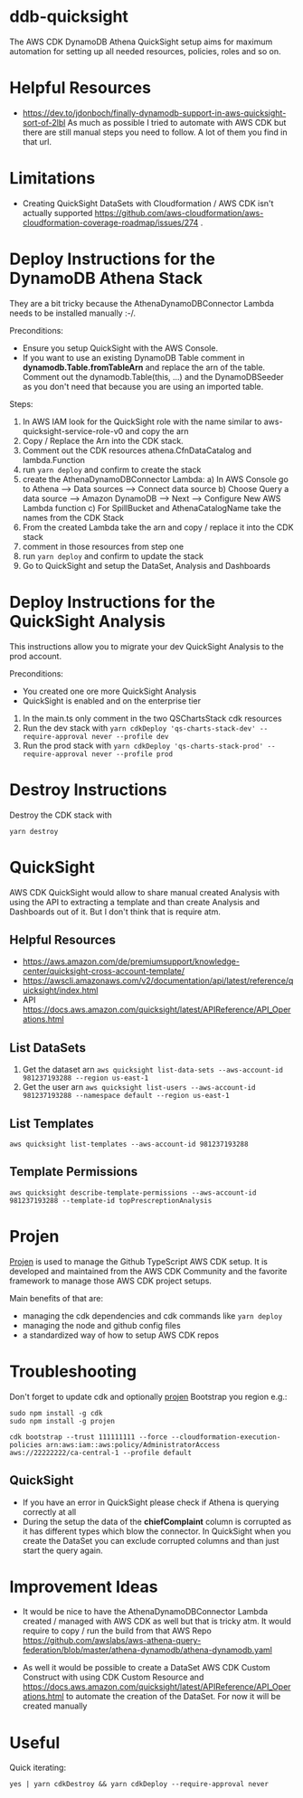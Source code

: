 # ddb-quicksight

The AWS CDK DynamoDB Athena QuickSight setup aims for maximum automation for setting up all needed resources, policies, roles and so on.

# Helpful Resources

- https://dev.to/jdonboch/finally-dynamodb-support-in-aws-quicksight-sort-of-2lbl As much as possible I tried to automate with AWS CDK but there are still manual steps you need to follow. A lot of them you find in that url.

# Limitations

- Creating QuickSight DataSets with Cloudformation / AWS CDK isn't actually supported https://github.com/aws-cloudformation/aws-cloudformation-coverage-roadmap/issues/274 .

# Deploy Instructions for the DynamoDB Athena Stack

They are a bit tricky because the AthenaDynamoDBConnector Lambda needs to be installed manually :-/.

Preconditions:

- Ensure you setup QuickSight with the AWS Console.
- If you want to use an existing DynamoDB Table comment in **dynamodb.Table.fromTableArn** and replace the arn of the table. Comment out the dynamodb.Table(this, ...) and the DynamoDBSeeder as you don't need that because you are using an imported table.

Steps:

1. In AWS IAM look for the QuickSight role with the name similar to aws-quicksight-service-role-v0 and copy the arn
2. Copy / Replace the Arn into the CDK stack.
3. Comment out the CDK resources athena.CfnDataCatalog and lambda.Function
4. run `yarn deploy` and confirm to create the stack
5. create the AthenaDynamoDBConnector Lambda:
   a) In AWS Console go to Athena --> Data sources --> Connect data source
   b) Choose Query a data source --> Amazon DynamoDB --> Next --> Configure New AWS Lambda function
   c) For SpillBucket and AthenaCatalogName take the names from the CDK Stack
6. From the created Lambda take the arn and copy / replace it into the CDK stack
7. comment in those resources from step one
8. run `yarn deploy` and confirm to update the stack
9. Go to QuickSight and setup the DataSet, Analysis and Dashboards

# Deploy Instructions for the QuickSight Analysis

This instructions allow you to migrate your dev QuickSight Analysis to the prod account.

Preconditions:

- You created one ore more QuickSight Analysis
- QuickSight is enabled and on the enterprise tier

1. In the main.ts only comment in the two QSChartsStack cdk resources
2. Run the dev stack with `yarn cdkDeploy 'qs-charts-stack-dev' --require-approval never --profile dev`
3. Run the prod stack with `yarn cdkDeploy 'qs-charts-stack-prod' --require-approval never --profile prod`

# Destroy Instructions

Destroy the CDK stack with

```
yarn destroy
```

# QuickSight

AWS CDK QuickSight would allow to share manual created Analysis with using the API to extracting a template and than create Analysis and Dashboards out of it. But I don't think that is require atm.

## Helpful Resources

- https://aws.amazon.com/de/premiumsupport/knowledge-center/quicksight-cross-account-template/
- https://awscli.amazonaws.com/v2/documentation/api/latest/reference/quicksight/index.html
- API https://docs.aws.amazon.com/quicksight/latest/APIReference/API_Operations.html

## List DataSets

1. Get the dataset arn `aws quicksight list-data-sets --aws-account-id 981237193288 --region us-east-1`
2. Get the user arn `aws quicksight list-users --aws-account-id 981237193288 --namespace default --region us-east-1`

## List Templates

`aws quicksight list-templates --aws-account-id 981237193288`

## Template Permissions

`aws quicksight describe-template-permissions --aws-account-id 981237193288 --template-id topPrescreptionAnalysis`

# Projen

[Projen](https://github.com/projen/projen) is used to manage the Github TypeScript AWS CDK setup. It is developed and maintained from the AWS CDK Community and the favorite framework to manage those AWS CDK project setups.

Main benefits of that are:

- managing the cdk dependencies and cdk commands like `yarn deploy`
- managing the node and github config files
- a standardized way of how to setup AWS CDK repos

# Troubleshooting

Don't forget to update cdk and optionally [projen](https://github.com/projen/projen) Bootstrap you region e.g.:

```
sudo npm install -g cdk
sudo npm install -g projen

cdk bootstrap --trust 111111111 --force --cloudformation-execution-policies arn:aws:iam::aws:policy/AdministratorAccess aws://22222222/ca-central-1 --profile default
```

## QuickSight

- If you have an error in QuickSight please check if Athena is querying correctly at all
- During the setup the data of the **chiefComplaint** column is corrupted as it has different types which blow the connector. In QuickSight when you create the DataSet you can exclude corrupted columns and than just start the query again.

# Improvement Ideas

- It would be nice to have the AthenaDynamoDBConnector Lambda created / managed with AWS CDK as well but that is tricky atm. It would require to copy / run the build from that AWS Repo https://github.com/awslabs/aws-athena-query-federation/blob/master/athena-dynamodb/athena-dynamodb.yaml

- As well it would be possible to create a DataSet AWS CDK Custom Construct with using CDK Custom Resource and https://docs.aws.amazon.com/quicksight/latest/APIReference/API_Operations.html to automate the creation of the DataSet. For now it will be created manually

# Useful

Quick iterating:

```
yes | yarn cdkDestroy && yarn cdkDeploy --require-approval never
```
